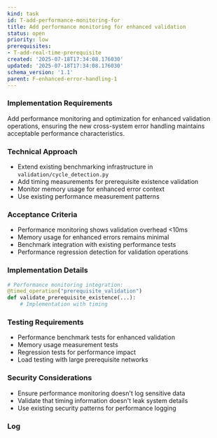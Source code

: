 ```yaml
---
kind: task
id: T-add-performance-monitoring-for
title: Add performance monitoring for enhanced validation
status: open
priority: low
prerequisites:
- T-add-real-time-prerequisite
created: '2025-07-18T17:34:08.176030'
updated: '2025-07-18T17:34:08.176030'
schema_version: '1.1'
parent: F-enhanced-error-handling-1
---
```

### Implementation Requirements
Add performance monitoring and optimization for enhanced validation operations, ensuring the new cross-system error handling maintains acceptable performance characteristics.

### Technical Approach
- Extend existing benchmarking infrastructure in `validation/cycle_detection.py`
- Add timing measurements for prerequisite existence validation
- Monitor memory usage for enhanced error context
- Use existing performance measurement patterns

### Acceptance Criteria
- Performance monitoring shows validation overhead <10ms
- Memory usage for enhanced errors remains minimal
- Benchmark integration with existing performance tests
- Performance regression detection for validation operations

### Implementation Details
```python
# Performance monitoring integration:
@timed_operation("prerequisite_validation")
def validate_prerequisite_existence(...):
    # Implementation with timing
```

### Testing Requirements
- Performance benchmark tests for enhanced validation
- Memory usage measurement tests
- Regression tests for performance impact
- Load testing with large prerequisite networks

### Security Considerations
- Ensure performance monitoring doesn't log sensitive data
- Validate that timing information doesn't leak system details
- Use existing security patterns for performance logging

### Log

